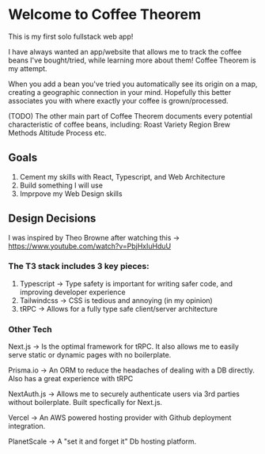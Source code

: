 # Welcome to Coffee Theorem

This is my first solo fullstack web app!

I have always wanted an app/website that allows me to track the coffee beans I've bought/tried, while learning more about them! Coffee Theorem is my attempt.

When you add a bean you've tried you automatically see its origin on a map, creating a geographic connection in your mind. Hopefully this better associates you with where exactly your coffee is grown/processed.

(TODO) The other main part of Coffee Theorem documents every potential characteristic of coffee beans, including:
Roast
Variety
Region
Brew Methods
Altitude
Process
etc.

## Goals
1. Cement my skills with React, Typescript, and Web Architecture
2. Build something I will use
3. Imprpove my Web Design skills

## Design Decisions
I was inspired by Theo Browne after watching this -> https://www.youtube.com/watch?v=PbjHxIuHduU

### The T3 stack includes 3 key pieces:
1. Typescript -> Type safety is important for writing safer code, and improving developer experience
2. Tailwindcss -> CSS is tedious and annoying (in my opinion)
3. tRPC -> Allows for a fully type safe client/server architecture

### Other Tech
Next.js -> Is the optimal framework for tRPC. It also allows me to easily serve static or dynamic pages with no boilerplate.

Prisma.io -> An ORM to reduce the headaches of dealing with a DB directly. Also has a great experience with tRPC

NextAuth.js -> Allows me to securely authenticate users via 3rd parties without boilerplate. Built specfically for Next.js.

Vercel -> An AWS powered hosting provider with Github deployment integration.

PlanetScale -> A "set it and forget it" Db hosting platform.